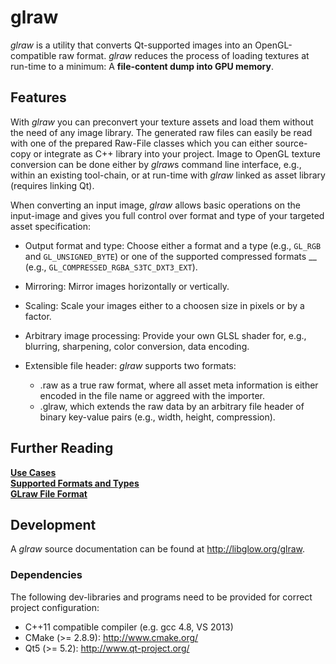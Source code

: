 # glraw

*glraw* is a utility that converts Qt-supported images into an OpenGL-compatible raw format. *glraw* reduces the process of loading textures at run-time to a minimum: A **file-content dump into GPU memory**. 

## Features

With *glraw* you can preconvert your texture assets and load them without the need of any image library. The generated raw files can easily be read with one of the prepared Raw-File classes which you can either source-copy or integrate as C++ library into your project.
Image to OpenGL texture conversion can be done either by *glraw*s command line interface, e.g., within an existing tool-chain, or at run-time with *glraw* linked as asset library (requires linking Qt).

When converting an input image, *glraw* allows basic operations on the input-image and gives you full control over format and type of your targeted asset specification:

* Output format and type: Choose either a format and a type (e.g., `GL_RGB` and `GL_UNSIGNED_BYTE`) or one of the supported compressed formats __ (e.g., `GL_COMPRESSED_RGBA_S3TC_DXT3_EXT`).

* Mirroring: Mirror images horizontally or vertically.

* Scaling: Scale your images either to a choosen size in pixels or by a factor.

* Arbitrary image processing: Provide your own GLSL shader for, e.g., blurring, sharpening, color conversion, data encoding.

* Extensible file header: *glraw* supports two formats: 
  * .raw as a true raw format, where all asset meta information is either encoded in the file name or aggreed with the importer. 
  * .glraw, which extends the raw data by an arbitrary file header of binary key-value pairs (e.g., width, height, compression).

## Further Reading

__[Use Cases](https://github.com/hpicgs/glraw/wiki/Use-Cases)__  
__[Supported Formats and Types](https://github.com/hpicgs/glraw/wiki/Supported-Formats-and-Types)__  
__[GLraw File Format](https://github.com/hpicgs/glraw/wiki/GLRaw-File-Format)__  

## Development

A *glraw* source documentation can be found at http://libglow.org/glraw.

### Dependencies

The following dev-libraries and programs need to be provided for correct project configuration:

* C++11 compatible compiler (e.g. gcc 4.8, VS 2013)
* CMake (>= 2.8.9): http://www.cmake.org/
* Qt5 (>= 5.2): http://www.qt-project.org/
